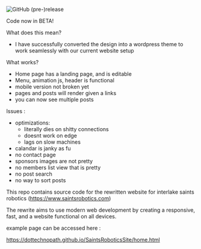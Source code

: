 


![GitHub (pre-)release](https://img.shields.io/github/release/dottechnopath/SaintsRoboticsSite/all.svg)




Code now in BETA!

What does this mean?
 - I have successfully converted the design into a wordpress theme to work seamlessly with our current website setup

 What works?
 - Home page has a landing page, and is editable
 - Menu, animation js, header is functional
 - mobile version not broken yet
 - pages and posts will render given a links 
 - you can now see multiple posts
 
 
 
 Issues :
 - optimizations:
   - literally dies on shitty connections
   - doesnt work on edge
   - lags on slow machines
 - calandar is janky as fu
 - no contact page
 - sponsors images are not pretty
 - no members list view that is pretty
 - no post search
 - no way to sort posts
 



This repo contains source code for the rewritten website for interlake saints robotics (https://www.saintsrobotics.com)

The rewrite aims to use modern web development by creating a responsive, fast, and a website functional on all devices.

example page can be accessed here :

https://dottechnopath.github.io/SaintsRoboticsSite/home.html
